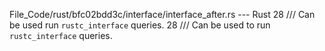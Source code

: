 File_Code/rust/bfc02bdd3c/interface/interface_after.rs --- Rust
28 /// Can be used run `rustc_interface` queries.                                                                                                            28 /// Can be used to run `rustc_interface` queries.

